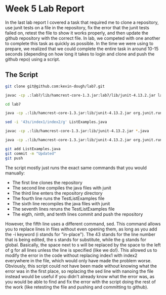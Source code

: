 # Week 5 Lab Report

In the last lab report I covered a task that required me to clone a repository, use junit tests on a file in the repository, fix the error that the junit tests failed on, retest the file to show it works properly, and then update the github repository with the correct file. In lab, we competed with one another to complete this task as quickly as possible. In the time we were using to prepare, we realized that we could complete the entire task in around 10-15 seconds (depending on how long it takes to login and clone and push the github repo) using a script.

## The Script

```bash
git clone git@github.com:kevin-dough/lab7.git

javac -cp .:lab7/lib/hamcrest-core-1.3.jar:lab7/lib/junit-4.13.2.jar lab7/*.java

cd lab7

java -cp .:lib/hamcrest-core-1.3.jar:lib/junit-4.13.2.jar org.junit.runner.JUnitCore TestListExamples

sed -i '43s/index1/index2/g' ListExamples.java

javac -cp .:lib/hamcrest-core-1.3.jar:lib/junit-4.13.2.jar *.java

java -cp .:lib/hamcrest-core-1.3.jar:lib/junit-4.13.2.jar org.junit.runner.JUnitCore TestListExamples

git add ListExamples.java
git commit -m "Updated"
git push
```
The script mostly just runs the exact same commands that you would manually:
- The first line clones the repository
- The second line compiles the java files with junit
- The third line enters the repository directory
- The fourth line runs the TestListExamples file
- The sixth line recompiles the java files with junit
- The seventh lines reruns the TestListExamples file
- The eigth, ninth, and tenth lines commit and push the repository

However, the fifth line uses a different command, sed. This command allows you to replace lines in files without even opening them, as long as you add the -i keyword (i stands for "in-place"). The 43 stands for the line number that is being edited, the s stands for substitute, while the g stands for global. Basically, the space next to s will be replaced by the space to the left of g for all lines unless the line is specified (like we do!). This allowed us to modify the error in the code without replacing index1 with index2 everywhere in the file, which would only have made the problem worse. Obviously, this script could not have been made without knowing what the error was in the first place, so replacing the sed line with nanoing the file instead would be useful if you didn't already know what the error was, as you would be able to find and fix the error with the script doing the rest of the work (like retesting the file and pushing and committing to github).
